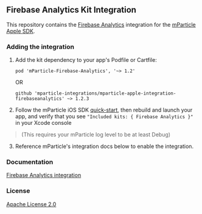 ## Firebase Analytics Kit Integration

This repository contains the [Firebase Analytics](https://firebase.google.com/) integration for the [mParticle Apple SDK](https://github.com/mParticle/mparticle-apple-sdk).

### Adding the integration

1. Add the kit dependency to your app's Podfile or Cartfile:

    ```
    pod 'mParticle-Firebase-Analytics', '~> 1.2'
    ```

    OR

    ```
    github 'mparticle-integrations/mparticle-apple-integration-firebaseanalytics' ~> 1.2.3
    ```

2. Follow the mParticle iOS SDK [quick-start](https://github.com/mParticle/mparticle-apple-sdk), then rebuild and launch your app, and verify that you see `"Included kits: { Firebase Analytics }"` in your Xcode console 

> (This requires your mParticle log level to be at least Debug)

3. Reference mParticle's integration docs below to enable the integration.

### Documentation

[Firebase Analytics integration](https://docs.mparticle.com/integrations/firebaseanalytics/event/)

### License

[Apache License 2.0](http://www.apache.org/licenses/LICENSE-2.0)
